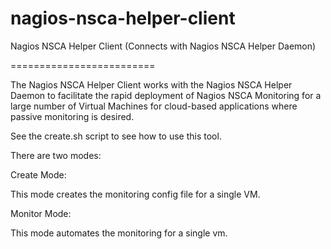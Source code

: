 nagios-nsca-helper-client
=========================

Nagios NSCA Helper Client (Connects with Nagios NSCA Helper Daemon)

=========================

The Nagios NSCA Helper Client works with the Nagios NSCA Helper Daemon to facilitate the 
rapid deployment of Nagios NSCA Monitoring for a large number of Virtual Machines for
cloud-based applications where passive monitoring is desired.

See the create.sh script to see how to use this tool.

There are two modes:

Create Mode:

This mode creates the monitoring config file for a single VM.

Monitor Mode:

This mode automates the monitoring for a single vm.

